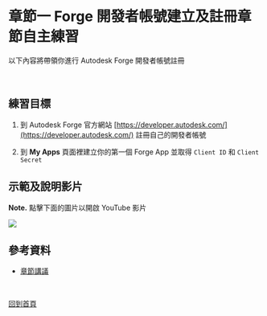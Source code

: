 # 章節一 Forge 開發者帳號建立及註冊章節自主練習

以下內容將帶領你進行 Autodesk Forge 開發者帳號註冊

<br/>

## 練習目標

 1. 到 Autodesk Forge 官方網站 [https://developer.autodesk.com/](https://developer.autodesk.com/) 註冊自己的開發者帳號

 2. 到 **My Apps** 頁面裡建立你的第一個 Forge App 並取得 `Client ID` 和 `Client Secret`

## 示範及說明影片

**Note.** 點擊下面的圖片以開啟 YouTube 影片

[![](http://img.youtube.com/vi/nStqkcQbHY0/0.jpg)](http://www.youtube.com/watch?v=nStqkcQbHY0 "1-Forge dev account registration")

## 參考資料

 - [章節講議](README.md)

<br/>

[回到首頁](../README.md)